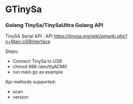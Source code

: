 # GTinySa

### Golang TinySa/TinySaUltra Golang API

TinySA Serial API : API https://tinysa.org/wiki/pmwiki.php?n=Main.USBInterface


Steps:
* Connect TinySa to USB 
* chmod 666 /dev/ttyACM0
* run main.go as example


Api methods supported:
 * scan
 * version
